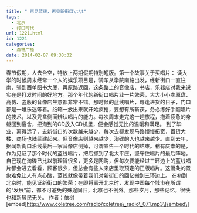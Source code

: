 ```yaml
---
title: " 再见蓝线，再见新街口\t\t"
tags:
  - 北京
  - 打口时代
url: 1221.html
id: 1221
categories:
  - 森林广播
date: 2014-02-07 09:30:32
---
```


春节假期，人去台空，特放上两期假期特别短版。第一个故事关于买唱片： 读大学的时候周末经常一个人的娱乐项目是，骑车从学院南路出发，经新街口一直往南，骑到西单图书大厦，再原路返回。这条路上的音像店，书店，乐器店对我来说实在是打发时间的好地方。那个年代的新街口唱片业一片繁荣，大大小小卖原盘、高仿、盗版的音像店生意都非常不错。那时候的蓝线唱片，每逢进货的日子，门口都是一堆乐迷等着。纸箱一放出来就开始疯抢，要想有所斩获，务必练好手翻唱片的技术，以及凭盒侧面辨认唱片的能力。每次周末走完这一趟旅程，拖着疲惫的身躯回到宿舍，把淘到的CD放入CD机里，便会感觉无比的温暖和满足。 到了毕业，离得远了，去新街口的次数越来越少，每次去都发现马路慢慢拓宽，百货大楼、商场也陆续建起来。但音像店则越来越少，淘碟的人也越来越少。直到去年，据闻新街口沿线最后一家音像店倒掉，可谓宣告一个时代的结束。稍有庆幸的是，作为见证了那个时代的蓝线唱片，把店挪到了北太平庄，坚守住唱片的最后阵地。自己现在淘碟已比以前理智很多，更多是网购，但每次要能经过三环边上的蓝线唱片都会进去看看，顾客很少，但总会有些人来店里取预定的正版唱片。这萧条的景象难免让人有点心酸，蓝线就像带着我们对新街口的回忆搬到三环边上。 在初到北京时，能见证新街口的繁荣；在即将离开北京时，发现中国每个城市在所谓的“发展”前，都不可避免的殊途同归，北京也不例外。那些岁月，那些记忆，很快也和新居民无关。 作者：依树   \[embed\]http://www.coletree.com/radio/coletree\_radio\_071.mp3\[/embed\]
